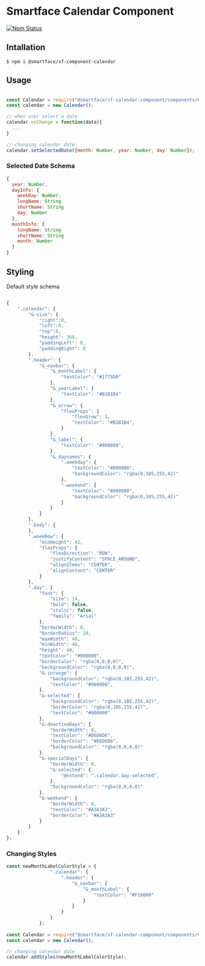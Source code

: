 # Smartface Calendar Component
[![Npm Status](https://img.shields.io/npm/v/@smartface/sf-component-calendar.svg?style=flat)](https://www.npmjs.com/package/@smartface/sf-component-calendar)

## Intallation
``` $ npm i @smartface/sf-component-calendar ```

## Usage
```js 

const Calendar = require("@smartface/sf-calendar-component/components/Calendar");
const calendar = new Calendar();

// when user select a date
calendar.onChange = function(data){
  ...
}

// changing calendar date
calendar.setSelectedDate({month: Number, year: Number, day: Number});
```

### Selected Date Schema

```js
{ 
  year: Number,
  dayInfo: {
    weekDay: Number,
    longName: String
    shortName: String
    day: Number
  },
  monthInfo: {
    longName: String
    shortName: String
    month: Number
  }
}

```
## Styling

Default style schema
```js

{
	".calendar": {
		"&-size": {
			"right":0,
			"left":0,
			"top":0,
			"height": 360,
			"paddingLeft": 0,
			"paddingRight": 0
		},
		".header": {
			"&_navbar": {
				"&_monthLabel": {
					"textColor": "#1775D0"
				},
				"&_yearLabel": {
					"textColor": "#B1B1B4"
				},
				"&_arrow": {
					"flexProps": {
						"flexGrow": 1,
						"textColor": "#B1B1B4",
					}
				},
				"&_label": {
					"textColor": "#000000",
				},
				"&_daynames": {
					".weekday": {
						"textColor": "#000000",
						"backgroundColor": "rgba(0,185,255,42)"
					},
					".weekend": {
						"textColor": "#000000",
						"backgroundColor": "rgba(0,185,255,42)"
					}
				}
			}
		},
		".body": {
		},
		".weekRow": {
			"minHeight": 42,
			"flexProps": {
				"flexDirection": "ROW",
				"justifyContent": "SPACE_AROUND",
				"alignItems": "CENTER",
				"alignContent": "CENTER"
			}
		},
		".day": {
			"font": {
				"size": 14,
				"bold": false,
				"italic": false,
				"family": "Arial"
			},
			"borderWidth": 0,
			"borderRadius": 20,
			"maxWidth": 40,
			"minWidth": 40,
			"height": 40,
			"textColor": "#000000",
			"borderColor": "rgba(0,0,0,0)",
			"backgroundColor": "rgba(0,0,0,0)",
			"&-inrange": {
				"backgroundColor": "rgba(0,185,255,42)",
				"textColor": "#000000",
			},
			"&-selected": {
				"backgroundColor": "rgba(0,185,255,42)",
				"borderColor": "rgba(0,185,255,42)",
				"textColor": "#000000"
			},
			"&-deactiveDays": {
				"borderWidth": 0,
				"textColor": "#D6D6D6",
				"borderColor": "#D6D6D6",
				"backgroundColor": "rgba(0,0,0,0)"
			},
			"&-specialDays": {
				"borderWidth": 0,
				"&-selected": {
					"@extend": ".calendar.day-selected",
				},
				"backgroundColor": "rgba(0,0,0,0)"
			},
			"&-weekend": {
				"borderWidth": 0,
				"textColor": "#A3A3A3",
				"borderColor": "#A3A3A3"
			}
		}
	}
};


```

### Changing Styles
```js
const newMonthLabelColorStyle = {
				".calendar": {
					".header": {
						"&_navbar": {
							"&_monthLabel": {
								"textColor": "#F10000"
							}
						}
					}
				}
			};
      
const Calendar = require("@smartface/sf-calendar-component/components/Calendar");
const calendar = new Calendar();

// changing calendar date
calendar.addStyles(newMonthLabelColorStyle);


```

